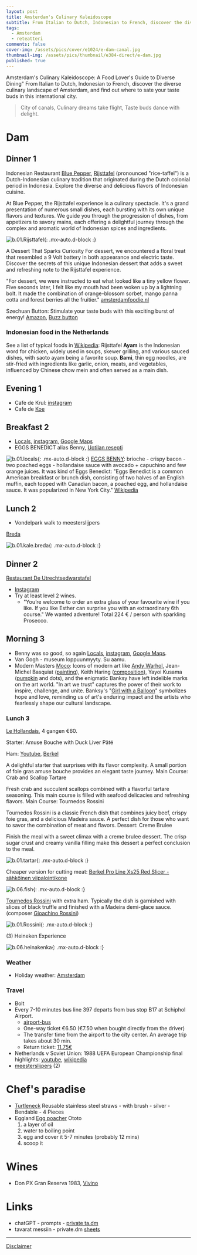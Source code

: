 ```yaml
---
layout: post
title: Amsterdam's Culinary Kaleidoscope
subtitle: From Italian to Dutch, Indonesian to French, discover the diverse culinary landscape of Amsterdam
tags:
  - Amsterdam
  - reteatteri
comments: false
cover-img: /assets/pics/cover/e1024/e-dam-canal.jpg
thumbnail-img: /assets/pics/thumbnail/e384-direct/e-dam.jpg
published: true
---
```


Amsterdam's Culinary Kaleidoscope: A Food Lover's Guide to Diverse Dining"
From Italian to Dutch, Indonesian to French, discover the diverse culinary landscape of Amsterdam, and find out where to sate your taste buds in this international city.

> City of canals,
Culinary dreams take flight,
Taste buds dance with delight.

# Dam

## Dinner 1

Indonesian Restaurant [Blue Pepper](https://restaurantbluepepper.com/), [Rijsttafel](https://en.wikipedia.org/wiki/Rijsttafel) (pronounced "rice-taffel") is a Dutch-Indonesian culinary tradition that originated during the Dutch colonial period in Indonesia. Explore the diverse and delicious flavors of Indonesian cuisine.

At Blue Pepper, the Rijsttafel experience is a culinary spectacle. It's a grand presentation of numerous small dishes, each bursting with its own unique flavors and textures. We guide you through the progression of dishes, from appetizers to savory mains, each offering a delightful journey through the complex and aromatic world of Indonesian spices and ingredients.

![b.01.Rijsttafel](/assets/pics/thumbnail/e1080-direct/dam-23/e-pic-0004.jpg){: .mx-auto.d-block :}

A Dessert That Sparks Curiosity
For dessert, we encountered a floral treat that resembled a 9 Volt battery in both appearance and electric taste. Discover the secrets of this unique Indonesian dessert that adds a sweet and refreshing note to the Rijsttafel experience.

"For dessert, we were instructed to eat what looked like a tiny yellow flower. Five seconds later, I felt like my mouth had been woken up by a lightning bolt. It made the combination of orange-blossom sorbet, mango panna cotta and forest berries all the fruitier." [amsterdamfoodie.nl](https://www.amsterdamfoodie.nl/amsterdam-food-guide/indonesian-restaurants-in-amsterdam-rijsttafel/)

Szechuan Button: Stimulate your taste buds with this exciting burst of energy! [Amazon](https://www.amazon.com/Buzz-Buttons-Flowers-50-Count/dp/B003UWU9KQ), [Buzz button](https://specialtyproduce.com/produce/Fresh_Flowers_Buzz_Button_4873.php)

### Indonesian food in the Netherlands

See a list of typical foods in [Wikipedia](https://en.wikipedia.org/wiki/Rijsttafel): Rijsttafel
**Ayam** is the Indonesian word for chicken, widely used in soups, skewer grilling, and various sauced dishes, with saoto ayam being a favorite soup. **Bami**, thin egg noodles, are stir-fried with ingredients like garlic, onion, meats, and vegetables, influenced by Chinese chow mein and often served as a main dish.

## Evening 1

- Cafe de Krul: [instagram](https://www.instagram.com/cafedekrul/?hl=en)
- Cafe de [Koe](https://cafedekoe.nl/)

## Breakfast 2

- [Locals](https://www.localscoffee.nl/), [instagram](https://www.instagram.com/locals.coffee/?hl=fi), [Google Maps](https://maps.app.goo.gl/kJ5wSVuX4TXxkFm78)
- EGGS BENEDICT alias Benny, [Uotilan resepti](https://www.uotilan.fi/reseptit/eggs-benedict-uotilan-tapaan/)

![b.01.locals](/assets/pics/thumbnail/e1080-direct/dam-23/e-pic-0001.jpg){: .mx-auto.d-block :}
[EGGS BENNY](https://www.localscoffee.nl/menu): brioche - crispy bacon - two poached eggs - hollandaise sauce with avocado + capuchino and few orange juices. It was kind of Eggs Benedict: "Eggs Benedict is a common American breakfast or brunch dish, consisting of two halves of an English muffin, each topped with Canadian bacon, a poached egg, and hollandaise sauce. It was popularized in New York City." [Wikipedia](https://en.wikipedia.org/wiki/Eggs_Benedict)

## Lunch 2

- Vondelpark walk to meesterslijpers

[Breda](https://bredagroup-amsterdam.com/restaurant-breda-amsterdam/?lang=en)

![b.01.kale.breda](/assets/pics/thumbnail/e1080-direct/dam-23/e-pic-0005.jpg){: .mx-auto.d-block :}



## Dinner 2

[Restaurant De Utrechtsedwarstafel](https://www.utrechtsedwarstafel.com/)
  - [Instagram](https://www.instagram.com/deutrechtsedwarstafel/)
  - Try at least level 2 wines.
    - "You’re welcome to order an extra glass of your favourite wine if you like. If you like Esther can surprise you with an extraordinary 6th course." We wanted adventure! Total 224 € / person with sparkling Prosecco.

## Morning 3

- Benny was so good, so again [Locals](https://www.localscoffee.nl/), [instagram](https://www.instagram.com/locals.coffee/?hl=fi), [Google Maps](https://maps.app.goo.gl/kJ5wSVuX4TXxkFm78).
- Van Gogh - museum loppuunmyyty. Su aamu. 
- Modern Masters [Moco](https://mocomuseum.com/exhibitions/amsterdam/modern-masters/14586): Icons of modern art like [Andy Warhol](https://fi.wikipedia.org/wiki/Andy_Warhol), Jean-Michel Basquiat ([painting](https://www.taschen.com/en/books/art/01141/jean-michel-basquiat)), Keith Haring ([composition](https://www.pamono.eu/keith-haring-figurative-composition-silkscreen-1990s-1)), Yayoi Kusama ([pumpkin](https://www.nomadwomen.com/2019/05/09/moco-museum-amsterdam/pumpkin-yayoi-kusama/) and dots), and the enigmatic Banksy have left indelible marks on the art world. "In art we trust" captures the power of their work to inspire, challenge, and unite. Banksy's "[Girl with a Balloon](https://www.streetartbio.com/artists/banksy/)" symbolizes hope and love, reminding us of art's enduring impact and the artists who fearlessly shape our cultural landscape.


### Lunch 3

[Le Hollandais](https://www.lehollandais.nl/), 4 gangen €60.

Starter: Amuse Bouche with Duck Liver Pâté

Ham: [Youtube](https://www.youtube.com/watch?v=ql5XXO1smZ8&t=44s), [Berkel](https://www.theberkelworld.com/en/)

A delightful starter that surprises with its flavor complexity. A small portion of foie gras amuse bouche provides an elegant taste journey.
Main Course: Crab and Scallop Tartare

Fresh crab and succulent scallops combined with a flavorful tartare seasoning. This main course is filled with seafood delicacies and refreshing flavors.
Main Course: Tournedos Rossini

Tournedos Rossini is a classic French dish that combines juicy beef, crispy foie gras, and a delicious Madeira sauce. A perfect dish for those who want to savor the combination of meat and flavors.
Dessert: Creme Brulee

Finish the meal with a sweet climax with a creme brulee dessert. The crisp sugar crust and creamy vanilla filling make this dessert a perfect conclusion to the meal.


![b.01.tartar](/assets/pics/thumbnail/e1080-direct/dam-23/e-pic-0003.jpg){: .mx-auto.d-block :}

Cheaper version for cutting meat: [Berkel Pro Line Xs25 Red Slicer - sähköinen viipalointikone](https://tietotekniikkatavaratalo.fi/2488061-berkel-pro-line-xs25-red-slicer-saehkoeinen-viipalointikone.html?gclid=Cj0KCQiAuqKqBhDxARIsAFZELmLdkgH0HT7bDnoVJg2YkO0xfn45YGIaPFHUQMso8ydYCCaRalkOblAaAmkdEALw_wcB)



![b.06.fish](/assets/pics/thumbnail/e1080-direct/dam-23/e-pic-0006.jpg){: .mx-auto.d-block :}



[Tournedos Rossini](https://en.wikipedia.org/wiki/Tournedos_Rossini) with extra ham. Typically the dish is garnished with slices of black truffle and finished with a Madeira demi-glace sauce. (composer [Gioachino Rossini](https://en.wikipedia.org/wiki/Gioachino_Rossini))

![b.01.Rossini](/assets/pics/thumbnail/e1080-direct/dam-23/e-pic-0002.jpg){: .mx-auto.d-block :}



(3) Heineken Experience

![b.06.heinakenka](/assets/pics/thumbnail/e1080-direct/dam-23/e-pic-0008.jpg){: .mx-auto.d-block :}

 
### Weather

- Holiday weather: [Amsterdam](https://www.holiday-weather.com/amsterdam/averages/november/)

### Travel

- Bolt
- Every 7-10 minutes bus line 397 departs from bus stop B17 at Schiphol Airport.
  - [airport-bus](https://www.amsterdamsights.com/about/airport-bus.html)
  - One-way ticket €6.50 (€7.50 when bought directly from the driver)
  - The transfer time from the airport to the city center. An average trip takes about 30 min.
  - Return ticket: [11.75€](https://www.getyourguide.com/amsterdam-l36/amsterdam-airport-express-return-trip-to-the-city-center-t165665/?date_from=2023-11-03&date_to=2023-11-03&partner=true&ranking_uuid=47c01ebe-6339-4580-ac70-e0b9e96e5659)
- Netherlands v Soviet Union: 1988 UEFA European Championship final highlights: [youtube](https://youtu.be/gVZdz0fbdcg?si=9fEWCrBKgtBz3lYJ), [wikipedia](https://fi.wikipedia.org/wiki/Jalkapallon_Euroopan-mestaruuskilpailut_1988)
- [meesterslijpers](https://www.meesterslijpers.nl/) (2)

# Chef's paradise

- [Turtleneck](https://cookinglife.eu/turtleneck-reusable-stainless-steel-straws-set-of-4/) Reusable stainless steel straws - with brush - silver - Bendable - 4 Pieces
- Eggland [Egg poacher](https://ototodesign.com/products/eggland-egg-poacher) Ototo
    1. a layer of oil
    2. water to boiling point
    3. egg and cover it 5-7 minutes (probably 12 mins)
    4. scoop it


# Wines

- Don PX Gran Reserva 1983, [Vivino](https://www.vivino.com/US/en/es-toro-albala-don-px-gran-reserva/w/86829?year=1983)

# Links

- chatGPT - prompts - [private ta.dm](https://docs.google.com/document/d/1n1Vl_3XI5mYtdwjpzkOmbijMq9S61ba18t5PttlT9xE/edit?usp=sharing)
- tavarat messiin - private.dm [sheets](https://docs.google.com/spreadsheets/d/19BkGyPCeYUFju6qmrPmDd3s-zcD2MNX5jRguvoorb1c/edit?usp=sharing)

---

[Disclaimer](https://talonendm.github.io/disclaimer)

